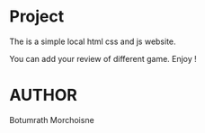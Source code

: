  # Project
 
 The is a simple local html css and js website. 
 
 You can add your review of different game. Enjoy !
 
  # AUTHOR
  
  Botumrath Morchoisne
